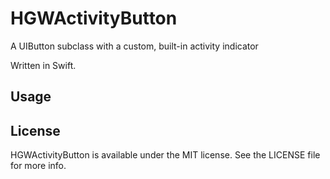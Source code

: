 HGWActivityButton
=================

A UIButton subclass with a custom, built-in activity indicator

Written in Swift.

## Usage

## License

HGWActivityButton is available under the MIT license. See the LICENSE file for more info.
